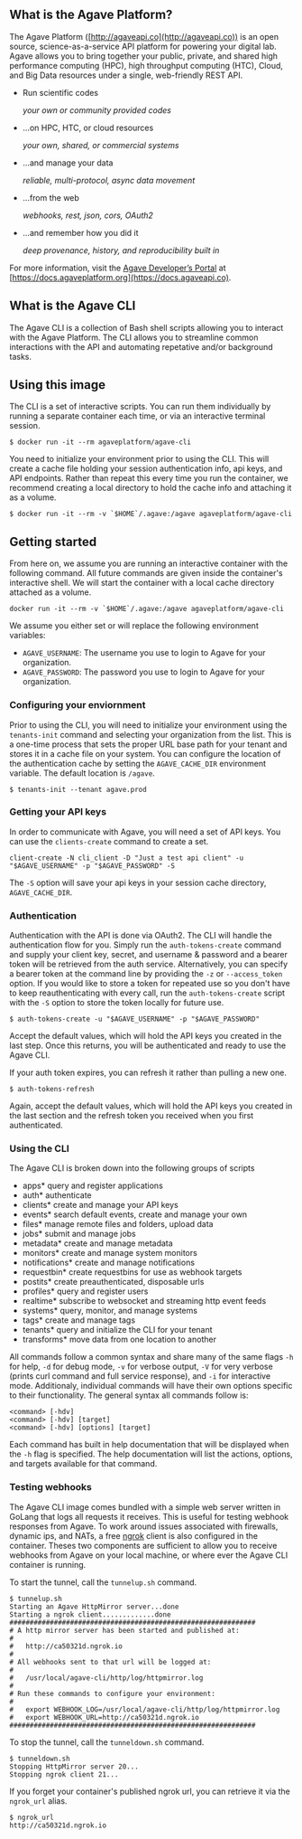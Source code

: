 ## What is the Agave Platform?

The Agave Platform ([http://agaveapi.co](http://agaveapi.co)) is an open source, science-as-a-service API platform for powering your digital lab. Agave allows you to bring together your public, private, and shared high performance computing (HPC), high throughput computing (HTC), Cloud, and Big Data resources under a single, web-friendly REST API.

* Run scientific codes

  *your own or community provided codes*

* ...on HPC, HTC, or cloud resources

  *your own, shared, or commercial systems*

* ...and manage your data

  *reliable, multi-protocol, async data movement*

* ...from the web

  *webhooks, rest, json, cors, OAuth2*

* ...and remember how you did it

  *deep provenance, history, and reproducibility built in*

For more information, visit the [Agave Developer’s Portal](https://docs.agaveplatform.org) at [https://docs.agaveplatform.org](https://docs.agaveapi.co).


## What is the Agave CLI

The Agave CLI is a collection of Bash shell scripts allowing you to interact with the Agave Platform. The CLI allows you to streamline common interactions with the API and automating repetative and/or background tasks.


## Using this image

The CLI is a set of interactive scripts. You can run them individually by running a separate container each time, or via an interactive terminal session.

```
$ docker run -it --rm agaveplatform/agave-cli
```  
  
You need to initialize your environment prior to using the CLI. This will create a cache file holding your session authentication info, api keys, and API endpoints. Rather than repeat this every time you run the container, we recommend creating a local directory to hold the cache info and attaching it as a volume.

```
$ docker run -it --rm -v `$HOME`/.agave:/agave agaveplatform/agave-cli  
```    
  
## Getting started

From here on, we assume you are running an interactive container with the following command. All future commands are given inside the container's interactive shell. We will start the container with a local cache directory attached as a volume.

```
docker run -it --rm -v `$HOME`/.agave:/agave agaveplatform/agave-cli  
```  
  
We assume you either set or will replace the following environment variables:  

* `AGAVE_USERNAME`: The username you use to login to Agave for your organization.  
* `AGAVE_PASSWORD`: The password you use to login to Agave for your organization.  


### Configuring your enviornment

Prior to using the CLI, you will need to initialize your environment using the `tenants-init` command and selecting your organization from the list. This is a one-time process that sets the proper URL base path for your tenant and stores it in a cache file on your system. You can configure the location of the authentication cache by setting the `AGAVE_CACHE_DIR` environment variable. The default location is `/agave`.  
  
```
$ tenants-init --tenant agave.prod  
```  
  
### Getting your API keys

In order to communicate with Agave, you will need a set of API keys. You can use the `clients-create` command to create a set.  

```
client-create -N cli_client -D "Just a test api client" -u "$AGAVE_USERNAME" -p "$AGAVE_PASSWORD" -S  
```  
  
The `-S` option will save your api keys in your session cache directory, `AGAVE_CACHE_DIR`.  


### Authentication

Authentication with the API is done via OAuth2. The CLI will handle the authentication flow for you. Simply run the `auth-tokens-create` command and supply your client key, secret, and username & password and a bearer token will be retrieved from the auth service. Alternatively, you can specify a bearer token at the command line by providing the `-z` or `--access_token` option. If you would like to store a token for repeated use so you don't have to keep reauthenticating with every call, run the `auth-tokens-create` script with the `-S` option to store the token locally for future use.  

```
$ auth-tokens-create -u "$AGAVE_USERNAME" -p "$AGAVE_PASSWORD"  
```  
  
Accept the default values, which will hold the API keys you created in the last step. Once this returns, you will be authenticated and ready to use the Agave CLI.

If your auth token expires, you can refresh it rather than pulling a new one.  

```
$ auth-tokens-refresh  
```  
  
Again, accept the default values, which will hold the API keys you created in the last section and the refresh token you received when you first authenticated.

### Using the CLI

The Agave CLI is broken down into the following groups of scripts

  - apps*           query and register applications
  - auth*           authenticate
  - clients*        create and manage your API keys
  - events*         search default events, create and manage your own
  - files*          manage remote files and folders, upload data
  - jobs*           submit and manage jobs
  - metadata*		create and manage metadata
  - monitors*		create and manage system monitors
  - notifications*  create and manage notifications
  - requestbin*     create requestbins for use as webhook targets
  - postits*        create preauthenticated, disposable urls
  - profiles*       query and register users
  - realtime*       subscribe to websocket and streaming http event feeds
  - systems*        query, monitor, and manage systems
  - tags*           create and manage tags
  - tenants*        query and initialize the CLI for your tenant
  - transforms*     move data from one location to another

All commands follow a common syntax and share many of the same flags `-h` for help, `-d` for debug mode, `-v` for verbose output, `-V` for very verbose (prints curl command and full service response), and `-i` for interactive mode. Additionaly, individual commands will have their own options specific to their functionality. The general syntax all commands follow is:  

```
<command> [-hdv]  
<command> [-hdv] [target]  
<command> [-hdv] [options] [target]  
```  
  
Each command has built in help documentation that will be displayed when the `-h` flag is specified. The help documentation will list the actions, options, and targets available for that command.  

### Testing webhooks

The Agave CLI image comes bundled with a simple web server written in GoLang that logs all requests it receives. This is useful for testing webhook responses from Agave. To work around issues associated with firewalls, dynamic ips, and NATs, a free [ngrok](https://ngrok.com/) client is also configured in the container. Theses two components are sufficient to allow you to receive webhooks from Agave on your local machine, or where ever the Agave CLI container is running. 

To start the tunnel, call the `tunnelup.sh` command.  

```
$ tunnelup.sh
Starting an Agave HttpMirror server...done
Starting a ngrok client.............done
#############################################################
# A http mirror server has been started and published at: 
#
#   http://ca50321d.ngrok.io 
#
# All webhooks sent to that url will be logged at: 
#
#   /usr/local/agave-cli/http/log/httpmirror.log 
#
# Run these commands to configure your environment: 
#
#   export WEBHOOK_LOG=/usr/local/agave-cli/http/log/httpmirror.log 
#   export WEBHOOK_URL=http://ca50321d.ngrok.io 
#############################################################
```  
  
To stop the tunnel, call the `tunneldown.sh` command.  

```
$ tunneldown.sh  
Stopping HttpMirror server 20...  
Stopping ngrok client 21...  
```  
  
If you forget your container's published ngrok url, you can retrieve it via the `ngrok_url` alias.  

```
$ ngrok_url  
http://ca50321d.ngrok.io    
```  
  